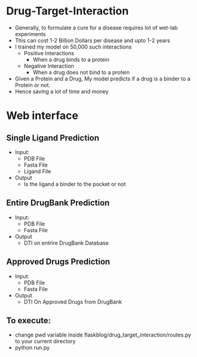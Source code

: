 # Drug-Target-Interaction
- Generally, to formulate a cure for a disease requires lot of wet-lab experiments
- This can cost 1-2 Billion Dollars per disease and upto 1-2 years
- I trained my model on 50,000 such interactions
  - Positive Interactions
    - When a drug binds to a protein
  - Negative Interaction
    - When a drug does not bind to a protein
- Given a Protein and a Drug, My model predicts if a drug is a binder to a Protein or not.
- Hence saving a lot of time and money

# Web interface
## Single Ligand Prediction
- Input:
  - PDB File
  - Fasta File
  - Ligand File
- Output
  - Is the ligand a binder to the pocket or not

## Entire DrugBank Prediction
- Input:
  - PDB File
  - Fasta File
- Output
  - DTI on entrire DrugBank Database

## Approved Drugs Prediction
- Input:
  - PDB File
  - Fasta File
- Output
  - DTI On Approved Drugs from DrugBank

## To execute:
- change pwd variable inside flaskblog/drug_target_interaction/routes.py to your current directory
- python run.py
